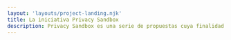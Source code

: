 ```yaml
---
layout: 'layouts/project-landing.njk'
title: La iniciativa Privacy Sandbox
description: Privacy Sandbox es una serie de propuestas cuya finalidad es satisfacer los casos de uso entre sitios web, sin la necesidad de utilizar cookies de terceros u otros mecanismos de seguimiento.
---
```

